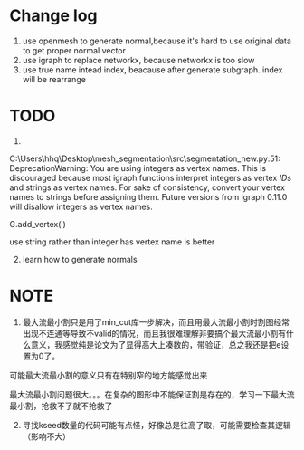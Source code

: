 # Change log

1. use openmesh to generate normal,because it's hard to use original data to get proper normal vector
2. use igraph to replace networkx, because networkx is too slow
3. use true name intead index, beacause after generate subgraph. index will be rearrange

# TODO

1.

C:\Users\hhq\Desktop\mesh_segmentation\src\segmentation_new.py:51: DeprecationWarning: You are using integers as vertex names. This is discouraged because most igraph functions interpret integers as vertex _IDs_ and strings as vertex names. For sake of consistency, convert your vertex names to strings before assigning them. Future versions from igraph 0.11.0 will disallow integers as vertex names.

  G.add_vertex(i)

use string rather than integer has vertex name is better

2. learn how to generate normals

# NOTE

1. 最大流最小割只是用了min_cut库一步解决，而且用最大流最小割时割图经常出现不连通等导致不valid的情况，而且我很难理解非要搞个最大流最小割有什么意义，我感觉纯是论文为了显得高大上凑数的，带验证，总之我还是把e设置为0了。

可能最大流最小割的意义只有在特别窄的地方能感觉出来

最大流最小割问题很大。。。在复杂的图形中不能保证割是存在的，学习一下最大流最小割，抢救不了就不抢救了

2. 寻找kseed数量的代码可能有点怪，好像总是往高了取，可能需要检查其逻辑（影响不大）